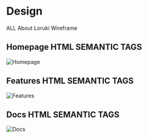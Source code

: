 # Design

ALL About Loruki Wireframe

## Homepage HTML SEMANTIC TAGS

![Homepage](https://github.com/src=HYF-Class20/agile-development-group2-all-about-trees/blob/planning/design-md/planning/assets/home.jpg?raw=true)
</br>

## Features HTML SEMANTIC TAGS

![Features](https://github.com/src=HYF-Class20/agile-development-group2-all-about-trees/blob/planning/design-md/planning/assets/features.jpg?raw=true)
</br>

## Docs HTML SEMANTIC TAGS

![Docs](https://github.com/src=HYF-Class20/agile-development-group2-all-about-trees/blob/planning/design-md/planning/assets/docs.jpg?raw=true)
</br>


